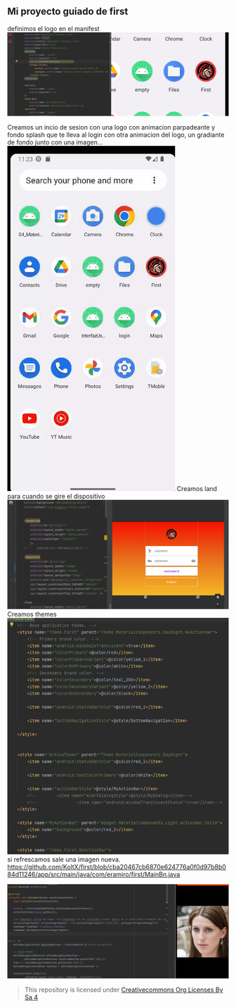 ## Mi proyecto guiado de first

definimos el logo en el manifest
![logo](img/logo.png)

Creamos un incio de sesion con una logo con animacion parpadeante y fondo splash que te lleva al login con otra animacion del logo, un gradiante de fondo junto con una imagen...
![LOGIN](img/inicio.gif)
Creamos land para cuando se gire el dispositivo
![land](img/land.png)
Creamos themes 
![theme](img/theme.png)
si refrescamos sale una imagen nueva. https://github.com/KoltX/first/blob/cba20467cb6870e624776a0f0d97b8b084d11246/app/src/main/java/com/eramiro/first/MainBn.java

![pager](img/pager.png)



>This repository is licensed under
>[Creativecommons Org Licenses By Sa 4](http://creativecommons.org/licenses/by-sa/4.0/)
